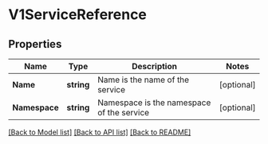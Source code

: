 # V1ServiceReference

## Properties
Name | Type | Description | Notes
------------ | ------------- | ------------- | -------------
**Name** | **string** | Name is the name of the service | [optional] 
**Namespace** | **string** | Namespace is the namespace of the service | [optional] 

[[Back to Model list]](../README.md#documentation-for-models) [[Back to API list]](../README.md#documentation-for-api-endpoints) [[Back to README]](../README.md)


